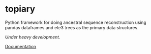 # topiary

Python framework for doing ancestral sequence reconstruction using pandas dataframes and ete3 trees as the primary data structures.

*Under heavy development.*

[Documentation](https://topiary-asr.readthedocs.io/en/latest/)

